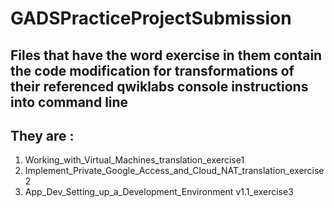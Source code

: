 # GADSPracticeProjectSubmission

## Files that have the word exercise in them contain the code modification for transformations of their referenced qwiklabs console instructions into command line 
 ## They are :
 1. Working_with_Virtual_Machines_translation_exercise1 
 2. Implement_Private_Google_Access_and_Cloud_NAT_translation_exercise2
 3. App_Dev_Setting_up_a_Development_Environment v1.1_exercise3
